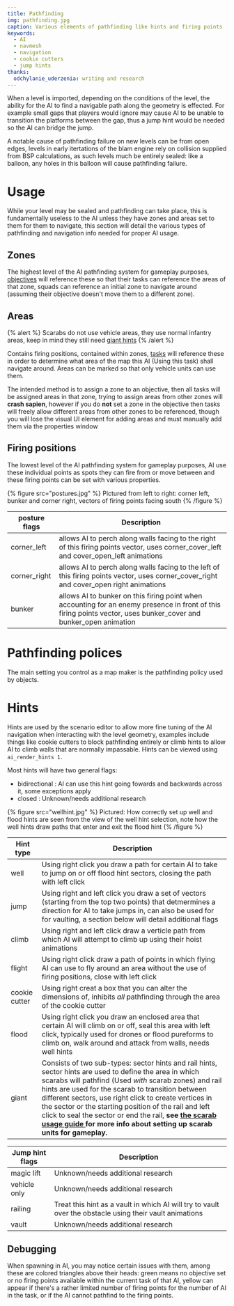 ```yaml
---
title: Pathfinding
img: pathfinding.jpg
caption: Various elements of pathfinding like hints and firing points
keywords:
  - AI
  - navmesh
  - navigation
  - cookie cutters
  - jump hints
thanks:
  odchylanie_uderzenia: writing and research
--- 
```

When a level is imported, depending on the conditions of the level, the ability for the AI to find a navigable path along the geometry is effected. For example small gaps that players would ignore may cause AI to be unable to transition the platforms between the gap, thus a jump hint would be needed so the AI can bridge the jump.

A notable cause of pathfinding failure on new levels can be from open edges, levels in early itertations of the blam engine rely on collision supplied from BSP calculations, as such levels much be entirely sealed: like a balloon, any holes in this balloon will cause pathfinding failure.

# Usage

While your level may be sealed and pathfinding can take place, this is fundamentally useless to the AI unless they have zones and areas set to them for them to navigate, this section will detail the various types of pathfinding and navigation info needed for proper AI usage.

## Zones

The highest level of the AI pathfinding system for gameplay purposes, [objectives](~) will reference these so that their tasks can reference the areas of that zone, squads can reference an initial zone to navigate around (assuming their objective doesn't move them to a different zone).

## Areas

{% alert %}
Scarabs do not use vehicle areas, they use normal infantry areas, keep in mind they still need [giant hints](~pathfinding#hints)
{% /alert %}

Contains firing positions, contained within zones, [tasks](~objectives) will reference these in order to determine what area of the map this AI (Using this task) shall navigate around. Areas can be marked so that only vehicle units can use them.

The intended method is to assign a zone to an objective, then all tasks will be assigned areas in that zone, trying to assign areas from other zones will **crash sapien**, however if you do **not** set a zone in the objective then tasks will freely allow different areas from other zones to be referenced, though you will lose the visual UI element for adding areas and must manually add them via the properties window

## Firing positions

The lowest level of the AI pathfinding system for gameplay purposes, AI use these individual points as spots they can fire from or move between and these firing points can be set with various properties.

{% figure src="postures.jpg" %}
Pictured from left to right: corner left, bunker and corner right, vectors of firing points facing south
{% /figure %}

| posture flags | Description
|-------|----------
| corner_left | allows AI to perch along walls facing to the right of this firing points vector, uses corner_cover_left and cover_open_left animations
| corner_right | allows AI to perch along walls facing to the left of this firing points vector, uses corner_cover_right and cover_open right animations
| bunker | allows AI to bunker on this firing point when accounting for an enemy presence in front of this firing points vector, uses bunker_cover and bunker_open animation

# Pathfinding polices

The main setting you control as a map maker is the pathfinding policy used by  objects.

# Hints

Hints are used by the scenario editor to allow more fine tuning of the AI navigation when interacting with the level geometry, examples include things like cookie cutters to block pathfinding entirely or climb hints to allow AI to climb walls that are normally impassable. Hints can be viewed using `ai_render_hints 1`.

Most hints will have two general flags:
- bidirectional : AI can use this hint going fowards and backwards across it, some exceptions apply
- closed : Unknown/needs additional research

{% figure src="wellhint.jpg" %}
Pictured: How correctly set up well and flood hints are seen from the view of the well hint selection, note how the well hints draw paths that enter and exit the flood hint
{% /figure %}

| Hint type | Description
|-------|----------
| well | Using right click you draw a path for certain AI to take to jump on or off flood hint sectors, closing the path with left click
| jump | Using right and left click you draw a set of vectors (starting from the top two points) that detmermines a direction for AI to take jumps in, can also be used for for vaulting, a section below will detail additional flags
| climb | Using right and left click draw a verticle path from which AI will attempt to climb up using their hoist animations
| flight | Using right click draw a path of points in which flying AI can use to fly around an area without the use of firing positions, close with left click
| cookie cutter | Using right creat a box that you can alter the dimensions of, inhibits *all* pathfinding through the area of the cookie cutter
| flood | Using right click you draw an enclosed area that certain AI will climb on or off, seal this area with left click, typically used for drones or flood pureforms to climb on, walk around and attack from walls, needs well hints
| giant | Consists of two sub-types: sector hints and rail hints, sector hints are used to define the area in which scarabs will pathfind (Used *with* scarab zones) and rail hints are used for the scarab to transition between different sectors, use right click to create vertices in the sector or the starting position of the rail and left click to seal the sector or end the rail, **see [the scarab usage guide ](~h3/guides/scarab) for more info about setting up scarab units for gameplay.**

| Jump hint flags | Description
|-------|----------
| magic lift  | Unknown/needs additional research
| vehicle only  | Unknown/needs additional research
| railing  | Treat this hint as a vault in which AI will try to vault over the obstacle using their vault animations
| vault  | Unknown/needs additional research

## Debugging

When spawning in AI, you may notice certain issues with them, among these are colored triangles above their heads: green means no objective set or no firing points available within the current task of that AI, yellow can appear if there's a rather limited number of firing points for the number of AI in the task, or if the AI cannot pathfind to the firing points.